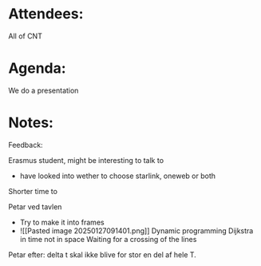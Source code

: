 
# Attendees:
All of CNT

# Agenda:

We do a presentation 

# Notes:
Feedback: 

Erasmus student, might be interesting to talk to
- have looked into wether to choose starlink, oneweb or both

Shorter time to 

Petar ved tavlen 
- Try to make it into frames
- ![[Pasted image 20250127091401.png]]
Dynamic programming
Dijkstra in time not in space
Waiting for a crossing of the lines 

Petar efter:
delta t skal ikke blive for stor en del af hele T. 
